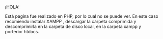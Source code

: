 ¡HOLA!

Está pagina fue realizado en PHP, por lo cual no se puede ver. En este caso recomiendo instalar XAMPP , descargar la carpeta comprimida y descomprimirla en la carpeta de disco local, en la carpeta xampp y porterior htdocs.
